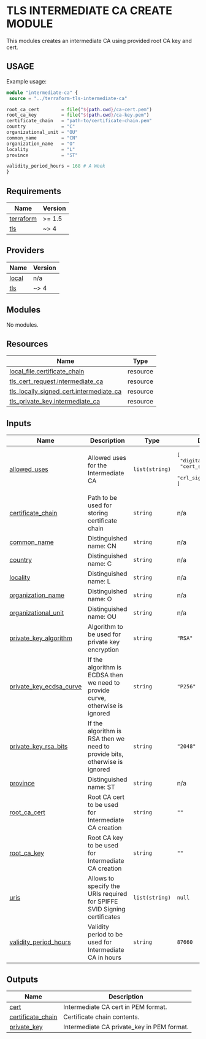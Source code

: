# TLS INTERMEDIATE CA CREATE MODULE

This modules creates an intermediate CA using provided root CA key and cert.

## USAGE

Example usage:
```terraform
module "intermediate-ca" {
 source = "../terraform-tls-intermediate-ca"

root_ca_cert        = file("${path.cwd}/ca-cert.pem")
root_ca_key         = file("${path.cwd}/ca-key.pem")
certificate_chain   = "path-to/certificate-chain.pem"
country             = "C"
organizational_unit = "OU"
common_name         = "CN"
organization_name   = "O"
locality            = "L"
province            = "ST"

validity_period_hours = 168 # A Week
}
```

## Requirements

| Name | Version |
|------|---------|
| <a name="requirement_terraform"></a> [terraform](#requirement\_terraform) | >= 1.5 |
| <a name="requirement_tls"></a> [tls](#requirement\_tls) | ~> 4 |

## Providers

| Name | Version |
|------|---------|
| <a name="provider_local"></a> [local](#provider\_local) | n/a |
| <a name="provider_tls"></a> [tls](#provider\_tls) | ~> 4 |

## Modules

No modules.

## Resources

| Name | Type |
|------|------|
| [local_file.certificate_chain](https://registry.terraform.io/providers/hashicorp/local/latest/docs/resources/file) | resource |
| [tls_cert_request.intermediate_ca](https://registry.terraform.io/providers/hashicorp/tls/latest/docs/resources/cert_request) | resource |
| [tls_locally_signed_cert.intermediate_ca](https://registry.terraform.io/providers/hashicorp/tls/latest/docs/resources/locally_signed_cert) | resource |
| [tls_private_key.intermediate_ca](https://registry.terraform.io/providers/hashicorp/tls/latest/docs/resources/private_key) | resource |

## Inputs

| Name | Description | Type | Default | Required |
|------|-------------|------|---------|:--------:|
| <a name="input_allowed_uses"></a> [allowed\_uses](#input\_allowed\_uses) | Allowed uses for the Intermediate CA | `list(string)` | <pre>[<br>  "digital_signature",<br>  "cert_signing",<br>  "crl_signing"<br>]</pre> | no |
| <a name="input_certificate_chain"></a> [certificate\_chain](#input\_certificate\_chain) | Path to be used for storing certificate chain | `string` | n/a | yes |
| <a name="input_common_name"></a> [common\_name](#input\_common\_name) | Distinguished name: CN | `string` | n/a | yes |
| <a name="input_country"></a> [country](#input\_country) | Distinguished name: C | `string` | n/a | yes |
| <a name="input_locality"></a> [locality](#input\_locality) | Distinguished name: L | `string` | n/a | yes |
| <a name="input_organization_name"></a> [organization\_name](#input\_organization\_name) | Distinguished name: O | `string` | n/a | yes |
| <a name="input_organizational_unit"></a> [organizational\_unit](#input\_organizational\_unit) | Distinguished name: OU | `string` | n/a | yes |
| <a name="input_private_key_algorithm"></a> [private\_key\_algorithm](#input\_private\_key\_algorithm) | Algorithm to be used for private key encryption | `string` | `"RSA"` | no |
| <a name="input_private_key_ecdsa_curve"></a> [private\_key\_ecdsa\_curve](#input\_private\_key\_ecdsa\_curve) | If the algorithm is ECDSA then we need to provide curve, otherwise is ignored | `string` | `"P256"` | no |
| <a name="input_private_key_rsa_bits"></a> [private\_key\_rsa\_bits](#input\_private\_key\_rsa\_bits) | If the algorithm is RSA then we need to provide bits, otherwise is ignored | `string` | `"2048"` | no |
| <a name="input_province"></a> [province](#input\_province) | Distinguished name: ST | `string` | n/a | yes |
| <a name="input_root_ca_cert"></a> [root\_ca\_cert](#input\_root\_ca\_cert) | Root CA cert to be used for Intermediate CA creation | `string` | `""` | no |
| <a name="input_root_ca_key"></a> [root\_ca\_key](#input\_root\_ca\_key) | Root CA key to be used for Intermediate CA creation | `string` | `""` | no |
| <a name="input_uris"></a> [uris](#input\_uris) | Allows to specify the URIs required for SPIFFE SVID Signing certificates | `list(string)` | `null` | no |
| <a name="input_validity_period_hours"></a> [validity\_period\_hours](#input\_validity\_period\_hours) | Validity period to be used for Intermediate CA in hours | `string` | `87660` | no |

## Outputs

| Name | Description |
|------|-------------|
| <a name="output_cert"></a> [cert](#output\_cert) | Intermediate CA cert in PEM format. |
| <a name="output_certificate_chain"></a> [certificate\_chain](#output\_certificate\_chain) | Certificate chain contents. |
| <a name="output_private_key"></a> [private\_key](#output\_private\_key) | Intermediate CA private\_key in PEM format. |
